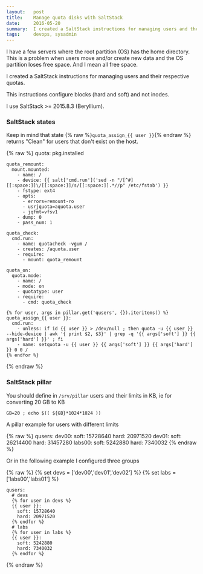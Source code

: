 ```yaml
---
layout:   post
title:    Manage quota disks with SaltStack
date:     2016-05-20
summary:  I created a SaltStack instructions for managing users and their respective quotas. 
tags:     devops, sysadmin
---
```


I have a few servers where the root partition (OS) has the home
directory. This is a problem when users move and/or create new data
and the OS partition loses free space. And I mean all free space.

I created a SaltStack instructions for managing users and their
respective quotas.

This instructions configure blocks (hard and soft) and not inodes.

I use SaltStack >= 2015.8.3 (Beryllium).

### SaltStack states

Keep in mind that state {% raw %}`quota_assign_{{ user }}`{% endraw %}
returns "Clean" for users that don't exist on the host.

{% raw %}
    quota:
      pkg.installed

    quota_remount:
      mount.mounted:
        - name: /
        - device: {{ salt['cmd.run']('sed -n "/[^#][[:space:]]\/[[:space:]]/s/[[:space:]].*//p" /etc/fstab') }}
        - fstype: ext4
        - opts:
          - errors=remount-ro
          - usrjquota=aquota.user
          - jqfmt=vfsv1
        - dump: 0
        - pass_num: 1
    
    quota_check:
      cmd.run:
        - name: quotacheck -vgum /
        - creates: /aquota.user
        - require:
          - mount: quota_remount

    quota_on:
      quota.mode:
        - name: /
        - mode: on
        - quotatype: user
        - require:
          - cmd: quota_check

    {% for user, args in pillar.get('qusers', {}).iteritems() %}
    quota_assign_{{ user }}:
      cmd.run:
        - unless: if id {{ user }} > /dev/null ; then quota -u {{ user }} --hide-device | awk '{ print $2, $3}' | grep -q '{{ args['soft'] }} {{ args['hard'] }}' ; fi
        - name: setquota -u {{ user }} {{ args['soft'] }} {{ args['hard'] }} 0 0 /
    {% endfor %}
{% endraw %}

### SaltStack pillar

You should define in `/srv/pillar` users and their limits in KB, ie for
converting 20 GB to KB

```
GB=20 ; echo $(( ${GB}*1024*1024 ))
```

A pillar example for users with different limits

{% raw %}
    qusers:
      dev00:
        soft: 15728640
	hard: 20971520
      dev01:
        soft: 26214400
	hard: 31457280
      labs00:
        soft: 5242880
        hard: 7340032
{% endraw %}

Or in the following example I configured three groups

{% raw %}
    {% set devs = ['dev00','dev01','dev02'] %}
    {% set labs = ['labs00','labs01'] %}
    
    qusers:
      # devs
      {% for user in devs %}
      {{ user }}:
        soft: 15728640
        hard: 20971520
      {% endfor %}
      # labs
      {% for user in labs %}
      {{ user }}:
        soft: 5242880
        hard: 7340032
      {% endfor %}
{% endraw %}
